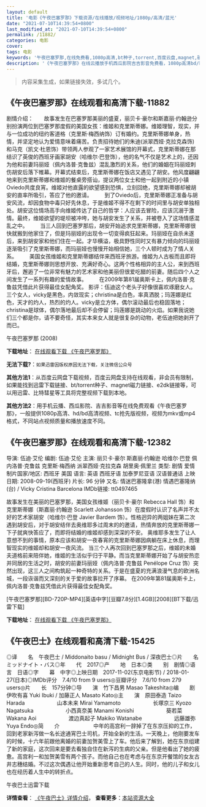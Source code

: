 ```yaml
---
layout: default
title: '电影《午夜巴塞罗那》下载资源/在线播放/视频地址/1080p/高清/蓝光'
date: "2021-07-10T14:39:54+0800"
last_modified_at: "2021-07-10T14:39:54+0800"
permalink: /11882/
categories: 电影
cover:
tags: 电影
keywords: '午夜巴塞罗那,在线免费看,1080p高清,bt种子,torrent,百度云盘,magnet,磁力链,迅雷下载资源'
description: '《午夜巴塞罗那》在线云播放手机西瓜影院吉吉影音免费看，1080p高清bd/hd未删减完整版和tc抢先枪版，mkv/mp4格式，附带bt/torrent种子、magnet/磁力链、百度云盘、网盘资源迅雷下载链接'
---
```


>内容采集生成，如果链接失效，多试几个。


## 《午夜巴塞罗那》在线观看和高清下载-11882

剧情介绍：　　故事发生在巴塞罗那美丽的盛夏，丽贝卡·豪尔和斯嘉丽·约翰逊分别扮演两位到巴塞罗那度假的美国女孩：维姬和克里斯蒂娜。维姬理智，现实，并与一位成功的纽约客道格（克里斯·梅西纳饰）订有婚约。克里斯蒂娜单身，热情，并坚定地认为爱情意味着痛苦。负责招待她们的朱迪(派翠西娅·克拉克森饰)和马克（凯文·杜恩饰）带领两人参观了一家艺术展馆的开幕式，克里斯蒂娜在那结识了英俊的西班牙画家胡安（哈维尔·巴登饰），他的名气不仅是艺术上的，还因为他和前妻玛丽娅（佩内洛普·克鲁兹）混乱激烈的关系，他们的婚姻在玛丽娅刺伤胡安后落下帷幕。开幕式结束后，克里斯蒂娜在饭店又遇见了胡安。他风度翩翩地来到克里斯蒂娜和维姬的餐桌旁搭讪，提议两位女士和他一起到附近的小镇Oviedo共度良宵。维姬对他直露的欲望感到恐惧，立刻回绝，克里斯蒂娜却被胡安的直率所吸引，答应了他的邀请。 　　到了Oviedo后，克里斯蒂娜正准备与胡安风流，却因食物中毒只好先休息，于是维姬不得不在剩下的时间里与胡安单独相处。胡安这位情场高手向维姬传达了自己的哲学：人应该去冒险，应该沉溺于激情。最终，维姬欲望的堤坝被冲垮，她与胡安发生了关系，并被卷入了这场情感混乱之中。 　　当三人回到巴塞罗那后，胡安开始追求克里斯蒂娜，克里斯蒂娜很快就搬到他家住了，但是玛丽娅的出现令一切变得疯狂起来。玛丽娅在自杀未遂后，来到胡安家和他们住在一起。才华横溢，极具野性同时又有暴力倾向的玛丽娅逐渐吸引了克里斯蒂娜，而玛丽娅也慢慢开始相信她，三个人顿时成为了情人关系。 　　美国女孩维姬和克里斯蒂娜结伴来西班牙旅游。维姬为人古板而且即将结婚，克里斯蒂娜则思想开放、充满好奇心。这两个性格相异的主人公，来到西班牙后，邂逅了一位非常有魅力的艺术家和他美丽但很爱吃醋的前妻。随后四个人之间发生了一系列有趣的爱情故事。 　　在2009年第81届奥斯卡上，佩内洛普·克鲁兹凭借此片获得最佳女配角奖。  影评：伍迪这个老头子好像很喜欢琢磨女人。三个女人，vicky是黑色，内敛现实；christina是白色，率真洒脱；玛莲娜是红色，天才的灼人，热烈的灼人。vicky是立方体，偶尔滚动最后也稳固落地；christina是球体，偶尔落地最后却不会停留；玛莲娜是跳动的火焰。如果我说她们三个都是你，请不要奇怪，其实本来女人就是很复杂的动物，老伍迪把她剥开了而已。


午夜巴塞罗那 (2008)

**下载地址**： [在线观看下载 《午夜巴塞罗那》](https://www.btbtdy.me/btdy/dy7392.html) 


**无法下载?**：`如果迅雷因版权原因无法下载，关注微信公众号 `

**其他方法1**：从百度云网盘下载视频，百度云网盘支持在线观看，非会员有限制，如果能找到迅雷下载链接、bt/torrent种子、magnet磁力链接、e2dk链接等，可以用迅雷、比特彗星等工具将完整视频下载到本地。

**其他方法2**：用手机云播、西瓜影院、吉吉影音等在线免费观看《午夜巴塞罗那》，一般提供1080p高清、hd/bd高清视频、tc抢先版视频，视频为mkv或mp4格式，不同站点视频质量和播放速度不同。


## 《午夜巴塞罗那》在线观看和高清下载-12382

导演: 伍迪·艾伦 编剧: 伍迪·艾伦 主演: 丽贝卡·豪尔 斯嘉丽·约翰逊 哈维尔·巴登 佩内洛普·克鲁兹 克里斯·梅西纳 派翠西娅·克拉克森 胡里奥·佩里兰 类型: 剧情 爱情 制片国家/地区: 西班牙 美国 语言: 英语 西班牙语 加泰罗尼亚语 汉语普通话 上映日期: 2008-09-19(西班牙) 片长: 96 分钟 又名: 情迷巴塞隆拿(港) 情遇巴塞隆纳(台) / Vicky Cristina Barcelona IMDb链接: tt0497465

故事发生在美丽的巴塞罗那，美国女孩维姬（丽贝卡·豪尔 Rebecca Hall 饰）和克里斯蒂娜（斯嘉丽·约翰逊 Scarlett Johansson 饰）在度假时认识了名声并不太好的艺术家胡安（哈维尔·巴登 Javier Bardem 饰）。性格迥异的两姐妹在第二次遇到胡安后，对于胡安结伴去奥维耶多过周末的的邀请，热情奔放的克里斯蒂娜一下子就爽快答应了，而即将结婚的维姬却感到深深的不安。 奥维耶多发生了让人意想不到的事情，原本应该和胡安一夜春宵的克里斯蒂娜因病躺在床上休息，而理智现实的维姬却和胡安一夜风流。 当三个人再次回到巴塞罗那之后，维姬的未婚夫道格前来陪伴她，维姬的生活似乎归于平静。而当克里斯蒂娜开始了与胡安热恋并同居的生活之时，胡安的前妻玛丽娅（佩内洛普·克鲁兹 Penélope Cruz 饰）突然出现，这三人之间构筑起一种奇特的关系。于是在盛夏的充满浪漫气息的欧洲名城，一段诙谐而又深刻的关于爱的故事拉开了序幕。 在2009年第81届奥斯卡上，佩内洛普·克鲁兹凭借此片获得最佳女配角奖。


[午夜巴塞罗那][BD-720P-MP4][英语中字][豆瓣7.8分][1.4GB][2008][BT下载/迅雷下载]

**下载地址**： [在线观看下载 《午夜巴塞罗那》](https://www.btdx8.com/torrent/vicky_cristina_barcelona_2008.html) 


## 《午夜巴士》在线观看和高清下载-15425

◎译　　名　午夜巴士 / Middonaito basu / Midnight Bus / 深夜巴士◎片　　名　ミッドナイト・バス◎年　　代　2017◎产　　地　日本◎类　　别　剧情◎语　　言　日语◎字　　幕　中字◎上映日期　2017-11-02(东京电影节) / 2018-01-27(日本)◎IMDb评分　7.4/10 from 9 users◎豆瓣评分　7.6/10 from 279 users◎片　　长　157分钟◎导　　演　竹下昌男 Masao Takeshita◎编　　剧　伊吹有喜 Yuki Ibuki / 加藤正人 Masato Kato◎主　　演　原田泰造 Taizo Harada　　　　　　山本未来 Mirai Yamamoto　　　　　　长塚京三 Kyozo Nagatsuka　　　　　　小西真奈美 Manami Konishi　　　　　　葵若菜 Wakana Aoi　　　　　　渡边真起子 Makiko Watanabe　　　　　　远藤雄弥 Yuya Endo◎简　　介 　　　　　　中年的高宫利一辞掉了在东京压抑的工作，回到老家新泻做一名长途通宵巴士司机，开始全新的生活。一天晚上，他刚要发车的时候，十六年前跟他离婚的前妻加贺美雪上了车。他后来了解到，她在东京组建了新的家庭，这次回来是要去看独自住在新泻的生病的父亲。但是他看出了她的疲惫。高宫利一和加贺美雪有两个孩子。而他自己也在考虑与在东京开餐馆的女友古井志穗结婚。不过这次偶遇让他开始重新思考自己的人生。同时，他的儿子和女儿也在经历着人生中的转折点。


午夜巴士迅雷下载

**详情查看**： [《午夜巴士》详情介绍](/movie/15425/)， **查看更多**：[本站资源大全](/movie/t/all/)

